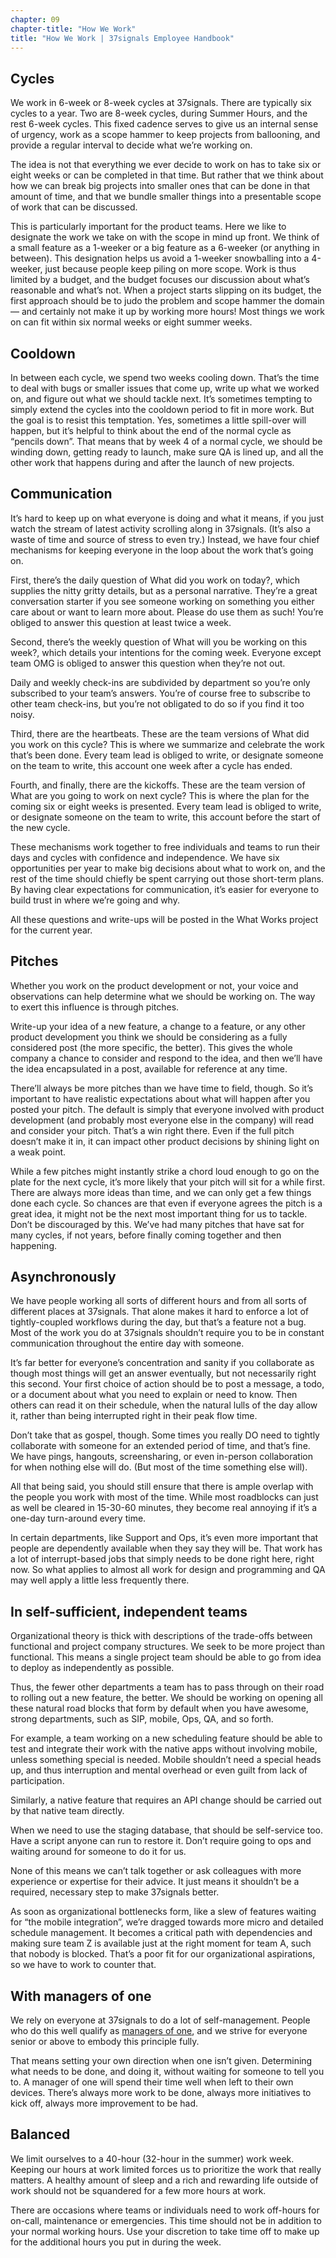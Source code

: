 ```yaml
---
chapter: 09
chapter-title: "How We Work"
title: "How We Work | 37signals Employee Handbook"
---
```


## Cycles

We work in 6-week or 8-week cycles at 37signals. There are typically six cycles to a year. Two are 8-week cycles, during Summer Hours, and the rest 6-week cycles. This fixed cadence serves to give us an internal sense of urgency, work as a scope hammer to keep projects from ballooning, and provide a regular interval to decide what we’re working on.

The idea is not that everything we ever decide to work on has to take six or eight weeks or can be completed in that time. But rather that we think about how we can break big projects into smaller ones that can be done in that amount of time, and that we bundle smaller things into a presentable scope of work that can be discussed.

This is particularly important for the product teams. Here we like to designate the work we take on with the scope in mind up front. We think of a small feature as a 1-weeker or a big feature as a 6-weeker (or anything in between). This designation helps us avoid a 1-weeker snowballing into a 4-weeker, just because people keep piling on more scope. Work is thus limited by a budget, and the budget focuses our discussion about what’s reasonable and what’s not. When a project starts slipping on its budget, the first approach should be to judo the problem and scope hammer the domain — and certainly not make it up by working more hours! Most things we work on can fit within six normal weeks or eight summer weeks.

## Cooldown

In between each cycle, we spend two weeks cooling down. That’s the time to deal with bugs or smaller issues that come up, write up what we worked on, and figure out what we should tackle next. It’s sometimes tempting to simply extend the cycles into the cooldown period to fit in more work. But the goal is to resist this temptation. Yes, sometimes a little spill-over will happen, but it’s helpful to think about the end of the normal cycle as “pencils down”. That means that by week 4 of a normal cycle, we should be winding down, getting ready to launch, make sure QA is lined up, and all the other work that happens during and after the launch of new projects.

## Communication

It’s hard to keep up on what everyone is doing and what it means, if you just watch the stream of latest activity scrolling along in 37signals. (It’s also a waste of time and source of stress to even try.) Instead, we have four chief mechanisms for keeping everyone in the loop about the work that’s going on.

First, there’s the daily question of What did you work on today?, which supplies the nitty gritty details, but as a personal narrative. They’re a great conversation starter if you see someone working on something you either care about or want to learn more about. Please do use them as such! You’re obliged to answer this question at least twice a week.

Second, there’s the weekly question of What will you be working on this week?, which details your intentions for the coming week. Everyone except team OMG is obliged to answer this question when they’re not out.

Daily and weekly check-ins are subdivided by department so you’re only subscribed to your team’s answers. You’re of course free to subscribe to other team check-ins, but you’re not obligated to do so if you find it too noisy.

Third, there are the heartbeats. These are the team versions of What did you work on this cycle? This is where we summarize and celebrate the work that’s been done. Every team lead is obliged to write, or designate someone on the team to write, this account one week after a cycle has ended.

Fourth, and finally, there are the kickoffs. These are the team version of What are you going to work on next cycle? This is where the plan for the coming six or eight weeks is presented. Every team lead is obliged to write, or designate someone on the team to write, this account before the start of the new cycle.

These mechanisms work together to free individuals and teams to run their days and cycles with confidence and independence. We have six opportunities per year to make big decisions about what to work on, and the rest of the time should chiefly be spent carrying out those short-term plans. By having clear expectations for communication, it’s easier for everyone to build trust in where we’re going and why.

All these questions and write-ups will be posted in the What Works project for the current year.

## Pitches

Whether you work on the product development or not, your voice and observations can help determine what we should be working on. The way to exert this influence is through pitches.

Write-up your idea of a new feature, a change to a feature, or any other product development you think we should be considering as a fully considered post (the more specific, the better). This gives the whole company a chance to consider and respond to the idea, and then we’ll have the idea encapsulated in a post, available for reference at any time.

There’ll always be more pitches than we have time to field, though. So it’s important to have realistic expectations about what will happen after you posted your pitch. The default is simply that everyone involved with product development (and probably most everyone else in the company) will read and consider your pitch. That’s a win right there. Even if the full pitch doesn’t make it in, it can impact other product decisions by shining light on a weak point.

While a few pitches might instantly strike a chord loud enough to go on the plate for the next cycle, it’s more likely that your pitch will sit for a while first. There are always more ideas than time, and we can only get a few things done each cycle. So chances are that even if everyone agrees the pitch is a great idea, it might not be the next most important thing for us to tackle. Don’t be discouraged by this. We’ve had many pitches that have sat for many cycles, if not years, before finally coming together and then happening.

## Asynchronously

We have people working all sorts of different hours and from all sorts of different places at 37signals. That alone makes it hard to enforce a lot of tightly-coupled workflows during the day, but that’s a feature not a bug. Most of the work you do at 37signals shouldn’t require you to be in constant communication throughout the entire day with someone.

It’s far better for everyone’s concentration and sanity if you collaborate as though most things will get an answer eventually, but not necessarily right this second. Your first choice of action should be to post a message, a todo, or a document about what you need to explain or need to know. Then others can read it on their schedule, when the natural lulls of the day allow it, rather than being interrupted right in their peak flow time.

Don’t take that as gospel, though. Some times you really DO need to tightly collaborate with someone for an extended period of time, and that’s fine. We have pings, hangouts, screensharing, or even in-person collaboration for when nothing else will do. (But most of the time something else will).

All that being said, you should still ensure that there is ample overlap with the people you work with most of the time. While most roadblocks can just as well be cleared in 15-30-60 minutes, they become real annoying if it’s a one-day turn-around every time.

In certain departments, like Support and Ops, it’s even more important that people are dependently available when they say they will be. That work has a lot of interrupt-based jobs that simply needs to be done right here, right now. So what applies to almost all work for design and programming and QA may well apply a little less frequently there.

## In self-sufficient, independent teams

Organizational theory is thick with descriptions of the trade-offs between functional and project company structures. We seek to be more project than functional. This means a single project team should be able to go from idea to deploy as independently as possible.

Thus, the fewer other departments a team has to pass through on their road to rolling out a new feature, the better. We should be working on opening all these natural road blocks that form by default when you have awesome, strong departments, such as SIP, mobile, Ops, QA, and so forth.

For example, a team working on a new scheduling feature should be able to test and integrate their work with the native apps without involving mobile, unless something special is needed. Mobile shouldn’t need a special heads up, and thus interruption and mental overhead or even guilt from lack of participation.

Similarly, a native feature that requires an API change should be carried out by that native team directly.

When we need to use the staging database, that should be self-service too. Have a script anyone can run to restore it. Don’t require going to ops and waiting around for someone to do it for us.

None of this means we can’t talk together or ask colleagues with more experience or expertise for their advice. It just means it shouldn’t be a required, necessary step to make 37signals better.

As soon as organizational bottlenecks form, like a slew of features waiting for “the mobile integration”, we’re dragged towards more micro and detailed schedule management. It becomes a critical path with dependencies and making sure team Z is available just at the right moment for team A, such that nobody is blocked. That’s a poor fit for our organizational aspirations, so we have to work to counter that.

## With managers of one

We rely on everyone at 37signals to do a lot of self-management. People who do this well qualify as [managers of one](https://signalvnoise.com/posts/1430-hire-managers-of-one), and we strive for everyone senior or above to embody this principle fully.

That means setting your own direction when one isn’t given. Determining what needs to be done, and doing it, without waiting for someone to tell you to. A manager of one will spend their time well when left to their own devices. There’s always more work to be done, always more initiatives to kick off, always more improvement to be had.

## Balanced

We limit ourselves to a 40-hour (32-hour in the summer) work week. Keeping our hours at work limited forces us to prioritize the work that really matters. A healthy amount of sleep and a rich and rewarding life outside of work should not be squandered for a few more hours at work.

There are occasions where teams or individuals need to work off-hours for on-call, maintenance or emergencies. This time should not be in addition to your normal working hours. Use your discretion to take time off to make up for the additional hours you put in during the week.
